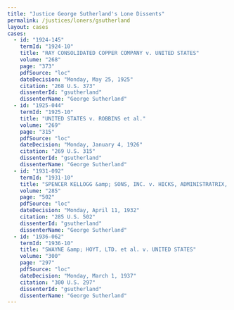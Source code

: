 ```yaml
---
title: "Justice George Sutherland's Lone Dissents"
permalink: /justices/loners/gsutherland
layout: cases
cases:
  - id: "1924-145"
    termId: "1924-10"
    title: "RAY CONSOLIDATED COPPER COMPANY v. UNITED STATES"
    volume: "268"
    page: "373"
    pdfSource: "loc"
    dateDecision: "Monday, May 25, 1925"
    citation: "268 U.S. 373"
    dissenterId: "gsutherland"
    dissenterName: "George Sutherland"
  - id: "1925-044"
    termId: "1925-10"
    title: "UNITED STATES v. ROBBINS et al."
    volume: "269"
    page: "315"
    pdfSource: "loc"
    dateDecision: "Monday, January 4, 1926"
    citation: "269 U.S. 315"
    dissenterId: "gsutherland"
    dissenterName: "George Sutherland"
  - id: "1931-092"
    termId: "1931-10"
    title: "SPENCER KELLOGG &amp; SONS, INC. v. HICKS, ADMINISTRATRIX, et al."
    volume: "285"
    page: "502"
    pdfSource: "loc"
    dateDecision: "Monday, April 11, 1932"
    citation: "285 U.S. 502"
    dissenterId: "gsutherland"
    dissenterName: "George Sutherland"
  - id: "1936-062"
    termId: "1936-10"
    title: "SWAYNE &amp; HOYT, LTD. et al. v. UNITED STATES"
    volume: "300"
    page: "297"
    pdfSource: "loc"
    dateDecision: "Monday, March 1, 1937"
    citation: "300 U.S. 297"
    dissenterId: "gsutherland"
    dissenterName: "George Sutherland"
---
```

